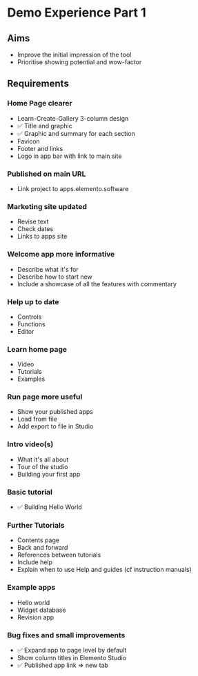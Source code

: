 Demo Experience Part 1
======================

Aims
----

- Improve the initial impression of the tool
- Prioritise showing potential and wow-factor

Requirements
------------

### Home Page clearer
- Learn-Create-Gallery 3-column design
- ✅ Title and graphic
- ✅ Graphic and summary for each section
- Favicon
- Footer and links
- Logo in app bar with link to main site

### Published on main URL
- Link project to apps.elemento.software

### Marketing site updated
- Revise text
- Check dates
- Links to apps site


### Welcome app more informative
- Describe what it's for
- Describe how to start new
- Include a showcase of all the features with commentary


### Help up to date
- Controls
- Functions
- Editor


### Learn home page
- Video
- Tutorials
- Examples


### Run page more useful
- Show your published apps
- Load from file
- Add export to file in Studio


### Intro video(s)
- What it's all about
- Tour of the studio
- Building your first app


### Basic tutorial
- ✅ Building Hello World

### Further Tutorials
- Contents page
- Back and forward
- References between tutorials
- Include help
- Explain when to use Help and guides (cf instruction manuals)


### Example apps
- Hello world
- Widget database
- Revision app

### Bug fixes and small improvements
- ✅ Expand app to page level by default
- Show column titles in Elemento Studio
- ✅ Published app link => new tab
